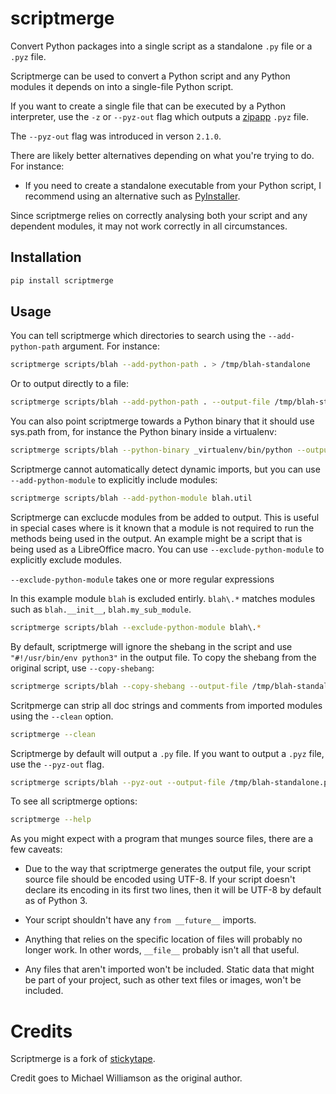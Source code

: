 # scriptmerge

Convert Python packages into a single script as a standalone `.py` file or a `.pyz` file.

Scriptmerge can be used to convert a Python script and any Python modules
it depends on into a single-file Python script.

If you want to create a single file that can be executed by a Python interpreter,
  use the `-z` or `--pyz-out` flag which outputs a [zipapp](https://docs.python.org/3/library/zipapp.html) `.pyz` file.

The `--pyz-out` flag was introduced in verson `2.1.0`.

There are likely better alternatives depending on what you're trying to do.
For instance:


* If you need to create a standalone executable from your Python script,
  I recommend using an alternative such as [PyInstaller](http://www.pyinstaller.org/).

Since scriptmerge relies on correctly analysing both your script and any dependent modules,
it may not work correctly in all circumstances.


## Installation

```sh
pip install scriptmerge
```

## Usage

You can tell scriptmerge which directories to search using the `--add-python-path` argument.
For instance:

```sh
scriptmerge scripts/blah --add-python-path . > /tmp/blah-standalone
```

Or to output directly to a file:

```sh
scriptmerge scripts/blah --add-python-path . --output-file /tmp/blah-standalone
```

You can also point scriptmerge towards a Python binary that it should use
sys.path from, for instance the Python binary inside a virtualenv:

```sh
scriptmerge scripts/blah --python-binary _virtualenv/bin/python --output-file /tmp/blah-standalone
```

Scriptmerge cannot automatically detect dynamic imports,
but you can use `--add-python-module` to explicitly include modules:

```sh
scriptmerge scripts/blah --add-python-module blah.util
```

Scriptmerge can exclucde modules from be added to output.
This is useful in special cases where is it known that a module is not required to run the methods being used in the output.
An example might be a script that is being used as a LibreOffice macro.
You can use `--exclude-python-module` to explicitly exclude modules.

`--exclude-python-module` takes one or more regular expressions

In this example module `blah` is excluded entirly.
`blah\.*` matches modules such as `blah.__init__`, `blah.my_sub_module`.

```sh
scriptmerge scripts/blah --exclude-python-module blah\.*
```

By default, scriptmerge will ignore the shebang in the script
and use `"#!/usr/bin/env python3"` in the output file.
To copy the shebang from the original script,
use `--copy-shebang`:

```sh
scriptmerge scripts/blah --copy-shebang --output-file /tmp/blah-standalone
```

Scritpmerge can strip all doc strings and comments from imported modules using the `--clean` option.

```sh
scriptmerge --clean
```

Scriptmerge by default will output a `.py` file. If you want to output a `.pyz` file, use the `--pyz-out` flag.

```sh
scriptmerge scripts/blah --pyz-out --output-file /tmp/blah-standalone.pyz
```

To see all scriptmerge options:

```sh
scriptmerge --help
```

As you might expect with a program that munges source files, there are a
few caveats:

* Due to the way that scriptmerge generates the output file, your script
  source file should be encoded using UTF-8. If your script doesn't declare
  its encoding in its first two lines, then it will be UTF-8 by default
  as of Python 3.

* Your script shouldn't have any ``from __future__`` imports.

* Anything that relies on the specific location of files will probably
  no longer work. In other words, ``__file__`` probably isn't all that
  useful.

* Any files that aren't imported won't be included. Static data that
  might be part of your project, such as other text files or images,
  won't be included.

# Credits

Scriptmerge is a fork of [stickytape](https://pypi.org/project/stickytape/).

Credit goes to Michael Williamson as the original author.
